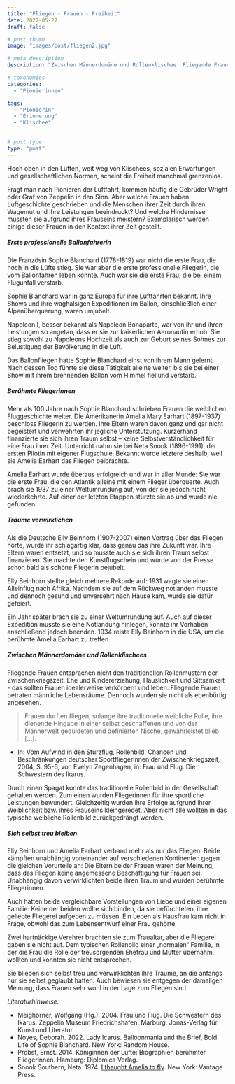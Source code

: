 ```yaml
---
title: "Fliegen - Frauen - Freiheit"
date: 2022-05-27
draft: false

# post thumb
image: "images/post/fliegen2.jpg"

# meta description
description: "Zwischen Männerdomäne und Rollenklischee. Fliegende Frauen. Ballonfahrt. Flugzeuge. Sophie Blanchard. Amelia Earhart. Elly Beinhorn. Neta Snook. Napoleon Bonaparte."

# taxonomies
categories:
  - "Pionierinnen"

tags:
  - "Pionierin"
  - "Erinnerung"
  - "Klischee"
  

# post type
type: "post"
---
```


Hoch oben in den Lüften, weit weg von Klischees, sozialen Erwartungen und gesellschaftlichen Normen, scheint die Freiheit manchmal grenzenlos.

Fragt man nach Pionieren der Luftfahrt, kommen häufig die Gebrüder Wright oder Graf von Zeppelin in den Sinn. Aber welche Frauen haben Luftgeschichte geschrieben und die Menschen ihrer Zeit durch ihren Wagemut und ihre Leistungen beeindruckt? Und welche Hindernisse mussten sie aufgrund ihres Frauseins meistern? Exemplarisch werden einige dieser Frauen in den Kontext ihrer Zeit gestellt. 

##### Erste professionelle Ballonfahrerin

Die Französin Sophie Blanchard (1778-1819) war nicht die erste Frau, die hoch in die Lüfte stieg. Sie war aber die erste professionelle Fliegerin, die vom Ballonfahren leben konnte. Auch war sie die erste Frau, die bei einem Flugunfall verstarb.

Sophie Blanchard war in ganz Europa für ihre Luftfahrten bekannt. Ihre Shows und ihre waghalsigen Expeditionen im Ballon, einschließlich einer Alpenüberquerung, waren umjubelt. 

Napoleon I, besser bekannt als Napoleon Bonaparte, war von ihr und ihren Leistungen so angetan, dass er sie zur kaiserlichen Aeronautin erhob. Sie stieg sowohl zu Napoleons Hochzeit als auch zur Geburt seines Sohnes zur Belustigung der Bevölkerung in die Luft.

Das Ballonfliegen hatte Sophie Blanchard einst von ihrem Mann gelernt. Nach dessen Tod führte sie diese Tätigkeit alleine weiter, bis sie bei einer Show mit ihrem brennenden Ballon vom Himmel fiel und verstarb.

##### Berühmte Fliegerinnen

Mehr als 100 Jahre nach Sophie Blanchard schrieben Frauen die weiblichen Fluggeschichte weiter. Die Amerikanerin Amelia Mary Earhart (1897-1937) beschloss Fliegerin zu werden. Ihre Eltern waren davon ganz und gar nicht begeistert und verwehrten ihr jegliche Unterstützung. Kurzerhand finanzierte sie sich ihren Traum selbst – keine Selbstverständlichkeit für eine Frau ihrer Zeit. Unterricht nahm sie bei Neta Snook (1896-1991), der ersten Pilotin mit eigener Flugschule. Bekannt wurde letztere deshalb, weil sie Amelia Earhart das Fliegen beibrachte.

Amelia Earhart wurde überaus erfolgreich und war in aller Munde: Sie war die erste Frau, die den Atlantik alleine mit einem Flieger überquerte. Auch brach sie 1937 zu einer Weltumrundung auf, von der sie jedoch nicht wiederkehrte. Auf einer der letzten Etappen stürzte sie ab und wurde nie gefunden.

##### Träume verwirklichen

Als die Deutsche Elly Beinhorn (1907-2007) einen Vortrag über das Fliegen hörte, wurde ihr schlagartig klar, dass genau das ihre Zukunft war. Ihre Eltern waren entsetzt, und so musste auch sie sich ihren Traum selbst finanzieren. Sie machte den Kunstflugschein und wurde von der Presse schon bald als schöne Fliegerin bejubelt.

Elly Beinhorn stellte gleich mehrere Rekorde auf: 1931 wagte sie einen Alleinflug nach Afrika. Nachdem sie auf dem Rückweg notlanden musste und dennoch gesund und unversehrt nach Hause kam, wurde sie dafür gefeiert. 

Ein Jahr später brach sie zu einer Weltumrundung auf. Auch auf dieser Expedition musste sie eine Notlandung hinlegen, konnte ihr Vorhaben anschließend jedoch beenden. 1934 reiste Elly Beinhorn in die USA, um die berühmte Amelia Earhart zu treffen.

##### Zwischen Männerdomäne und Rollenklischees

Fliegende Frauen entsprachen nicht den traditionellen Rollenmustern der Zwischenkriegszeit. Ehe und Kindererziehung, Häuslichkeit und Sittsamkeit - das sollten Frauen idealerweise verkörpern und leben. Fliegende Frauen betraten männliche Lebensräume. Dennoch wurden sie nicht als ebenbürtig angesehen.

>Frauen durften fliegen, solange ihre traditionelle weibliche Rolle, ihre dienende Hingabe in einer selbst geschaffenen und von der Männerwelt geduldeten und definierten Nische, gewährleistet blieb […].

- In: Vom Aufwind in den Sturzflug, Rollenbild, Chancen und Beschränkungen deutscher Sportfliegerinnen der Zwischenkriegszeit, 2004, S. 95-6, von Evelyn Zegenhagen, in: Frau und Flug. Die Schwestern des Ikarus.

Durch einen Spagat konnte das traditionelle Rollenbild in der Gesellschaft gehalten werden. Zum einen wurden Fliegerinnen für ihre sportliche Leistungen bewundert. Gleichzeitig wurden ihre Erfolge aufgrund ihrer Weiblichkeit bzw. ihres Frauseins kleingeredet. Aber nicht alle wollten in das typische weibliche Rollenbild zurückgedrängt werden.

##### Sich selbst treu bleiben

Elly Beinhorn und Amelia Earhart verband mehr als nur das Fliegen. Beide kämpften unabhängig voneinander auf verschiedenen Kontinenten gegen die gleichen Vorurteile an: Die Eltern beider Frauen waren der Meinung, dass das Fliegen keine angemessene Beschäftigung für Frauen sei. Unabhängig davon verwirklichten beide ihren Traum und wurden berühmte Fliegerinnen.

Auch hatten beide vergleichbare Vorstellungen von Liebe und einer eigenen Familie: Keine der beiden wollte sich binden, da sie befürchteten, ihre geliebte Fliegerei aufgeben zu müssen. Ein Leben als Hausfrau kam nicht in Frage, obwohl das zum Lebensentwurf einer Frau gehörte. 

Zwei hartnäckige Verehrer brachten sie zum Traualtar, aber die Fliegerei gaben sie nicht auf. Dem typischen Rollenbild einer „normalen“ Familie, in der die Frau die Rolle der treusorgenden Ehefrau und Mutter übernahm, wollten und konnten sie nicht entsprechen. 

Sie blieben sich selbst treu und verwirklichten ihre Träume, an die anfangs nur sie selbst geglaubt hatten. Auch bewiesen sie entgegen der damaligen Meinung, dass Frauen sehr wohl in der Lage zum Fliegen sind.


*Literaturhinweise:*
- Meighörner, Wolfgang (Hg.). 2004. Frau und Flug. Die Schwestern des Ikarus. Zeppelin Museum Friedrichshafen. Marburg: Jonas-Verlag für Kunst und Literatur.
- Noyes, Deborah. 2022. Lady Icarus. Balloonmania and the Brief, Bold Life of Sophie Blanchard. New York: Random House.
- Probst, Ernst. 2014. Königinnen der Lüfte: Biographien berühmter Fliegerinnen. Hamburg: Diplomica Verlag.
- Snook Southern, Neta. 1974. [I thaught Amelia to fly](https://archive.org/details/i-taught-amelia-to-fly-by-neta-snook-southern). New York: Vantage Press. 
